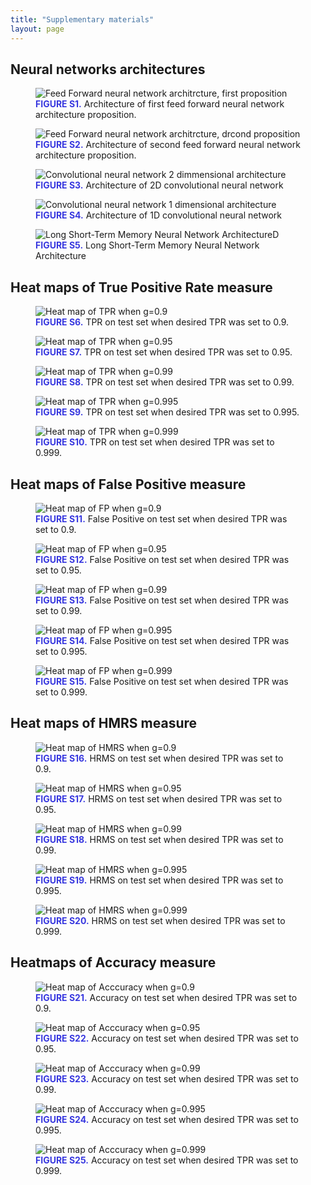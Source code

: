 ```yaml
---
title: "Supplementary materials"
layout: page
---
```

<style>
    .caption-title{
        font-weight: bold;
        color:rgb(56, 56, 223)
    }
</style>


## Neural networks architectures

<figure>
  <img src="../media/ff1.svg" alt="Feed Forward neural network architrcture, first proposition ">
  <figcaption><span class="caption-title">FIGURE S1.</span> Architecture of first feed forward neural network architecture proposition.</figcaption>
</figure>


<figure>
  <img src="../media/ff2.svg" alt="Feed Forward neural network architrcture, drcond proposition">
  <figcaption><span class="caption-title">FIGURE S2.</span> Architecture of second feed forward neural network architecture proposition.</figcaption>
</figure>

<figure>
  <img src="../media/cnn2d.svg" alt="Convolutional neural network 2 dimmensional architecture">
  <figcaption><span class="caption-title">FIGURE S3.</span> Architecture of 2D convolutional neural network</figcaption>
</figure>

<figure>
  <img src="../media/cnn1d.svg" alt="Convolutional neural network 1 dimensional architecture">
  <figcaption><span class="caption-title">FIGURE S4.</span> Architecture of 1D convolutional neural network</figcaption>
</figure>

<figure>
  <img src="../media/lstm.svg" alt="Long Short-Term Memory Neural Network ArchitectureD">
  <figcaption><span class="caption-title">FIGURE S5.</span> Long Short-Term Memory Neural Network Architecture</figcaption>
</figure>

## Heat maps of True Positive Rate measure

<figure>
  <img src="../media/foldsTPRheatmapG0.9.png" alt="Heat map of TPR when g=0.9">
  <figcaption><span class="caption-title">FIGURE S6.</span> TPR on test set when desired TPR was set to 0.9.</figcaption>
</figure>

<figure>
  <img src="../media/foldsTPRheatmapG0.95.png" alt="Heat map of TPR when g=0.95">
  <figcaption><span class="caption-title">FIGURE S7.</span> TPR on test set when desired TPR was set to 0.95.</figcaption>
</figure>

<figure>
  <img src="../media/foldsTPRheatmapG0.99.png" alt="Heat map of TPR when g=0.99">
  <figcaption><span class="caption-title">FIGURE S8.</span> TPR on test set when desired TPR was set to 0.99.</figcaption>
</figure>

<figure>
  <img src="../media/foldsTPRheatmapG0.995.png" alt="Heat map of TPR when g=0.995">
  <figcaption><span class="caption-title">FIGURE S9.</span> TPR on test set when desired TPR was set to 0.995.</figcaption>
</figure>

<figure>
  <img src="../media/foldsTPRheatmapG0.999.png" alt="Heat map of TPR when g=0.999">
  <figcaption><span class="caption-title">FIGURE S10.</span> TPR on test set when desired TPR was set to 0.999.</figcaption>
</figure>

## Heat maps of False Positive measure

<figure>
  <img src="../media/foldsFPheatmapG0.9.png" alt="Heat map of FP when g=0.9">
  <figcaption><span class="caption-title">FIGURE S11.</span> False Positive on test set when desired TPR was set to 0.9.</figcaption>
</figure>


<figure>
  <img src="../media/foldsFPheatmapG0.95.png" alt="Heat map of FP when g=0.95">
  <figcaption><span class="caption-title">FIGURE S12.</span> False Positive on test set when desired TPR was set to 0.95.</figcaption>
</figure>

<figure>
  <img src="../media/foldsFPheatmapG0.99.png" alt="Heat map of FP when g=0.99">
  <figcaption><span class="caption-title">FIGURE S13.</span> False Positive on test set when desired TPR was set to 0.99.</figcaption>
</figure>

<figure>
  <img src="../media/foldsFPheatmapG0.995.png" alt="Heat map of FP when g=0.995">
  <figcaption><span class="caption-title">FIGURE S14.</span> False Positive on test set when desired TPR was set to 0.995.</figcaption>
</figure>

<figure>
  <img src="../media/foldsFPheatmapG0.999.png" alt="Heat map of FP when g=0.999">
  <figcaption><span class="caption-title">FIGURE S15.</span> False Positive on test set when desired TPR was set to 0.999.</figcaption>
</figure>

## Heat maps of HMRS measure

<figure>
  <img src="../media/foldsHMRSheatmapG0.9.png" alt="Heat map of HMRS when g=0.9">
  <figcaption><span class="caption-title">FIGURE S16.</span> HRMS on test set when desired TPR was set to 0.9.</figcaption>
</figure>

<figure>
  <img src="../media/foldsHMRSheatmapG0.95.png" alt="Heat map of HMRS when g=0.95">
  <figcaption><span class="caption-title">FIGURE S17.</span> HRMS on test set when desired TPR was set to 0.95.</figcaption>
</figure>

<figure>
  <img src="../media/foldsHMRSheatmapG0.99.png" alt="Heat map of HMRS when g=0.99">
  <figcaption><span class="caption-title">FIGURE S18.</span> HRMS on test set when desired TPR was set to 0.99.</figcaption>
</figure>

<figure>
  <img src="../media/foldsHMRSheatmapG0.995.png" alt="Heat map of HMRS when g=0.995">
  <figcaption><span class="caption-title">FIGURE S19.</span> HRMS on test set when desired TPR was set to 0.995.</figcaption>
</figure>

<figure>
  <img src="../media/foldsHMRSheatmapG0.999.png" alt="Heat map of HMRS when g=0.999">
  <figcaption><span class="caption-title">FIGURE S20.</span> HRMS on test set when desired TPR was set to 0.999.</figcaption>
</figure>

## Heatmaps of Accuracy measure

<figure>
  <img src="../media/foldsACCheatmapG0.9.png" alt="Heat map of Acccuracy when g=0.9">
  <figcaption><span class="caption-title">FIGURE S21.</span> Accuracy on test set when desired TPR was set to 0.9.</figcaption>
</figure>

<figure>
  <img src="../media/foldsACCheatmapG0.95.png" alt="Heat map of Acccuracy when g=0.95">
  <figcaption><span class="caption-title">FIGURE S22.</span> Accuracy on test set when desired TPR was set to 0.95.</figcaption>
</figure>

<figure>
  <img src="../media/foldsACCheatmapG0.99.png" alt="Heat map of Acccuracy when g=0.99">
  <figcaption><span class="caption-title">FIGURE S23.</span> Accuracy on test set when desired TPR was set to 0.99.</figcaption>
</figure>

<figure>
  <img src="../media/foldsACCheatmapG0.995.png" alt="Heat map of Acccuracy when g=0.995">
  <figcaption><span class="caption-title">FIGURE S24.</span> Accuracy on test set when desired TPR was set to 0.995.</figcaption>
</figure>

<figure>
  <img src="../media/foldsACCheatmapG0.999.png" alt="Heat map of Acccuracy when g=0.999">
  <figcaption><span class="caption-title">FIGURE S25.</span> Accuracy on test set when desired TPR was set to 0.999.</figcaption>
</figure>


